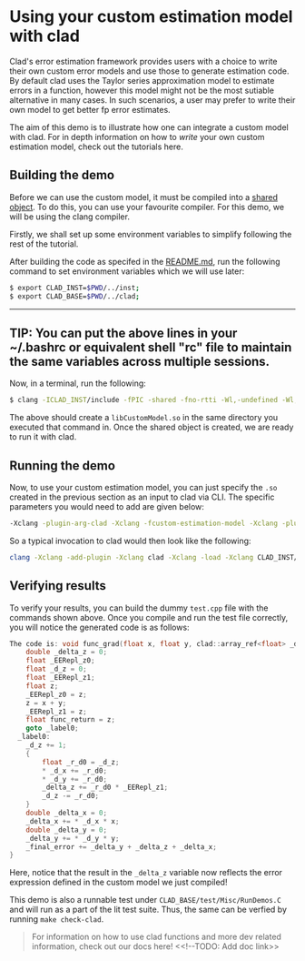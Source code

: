 # Using your custom estimation model with clad 
Clad's error estimation framework provides users with a choice to write their own custom error models and use those to generate estimation code. By default clad uses the Taylor series approximation model to estimate errors in a function, however this model might not be the most sutiable alternative in many cases. In such scenarios, a user may prefer to write their own model to get better fp error estimates. 

The aim of this demo is to illustrate how one can integrate a custom model with clad. For in depth information on how to *write* your own custom estimation model, check out the tutorials here.
 <!--- TODO: Add doc link -->

## Building the demo

Before we can use the custom model, it must be compiled into a [shared object](https://www.thegeekstuff.com/2012/06/linux-shared-libraries/). To do this, you can use your favourite compiler. For this demo, we will be using the clang compiler.

Firstly, we shall set up some environment variables to simplify following the rest of the tutorial.

After building the code as specifed in the [README.md](https://github.com/vgvassilev/clad#how-to-install), run the following command to set environment variables which we will use later:

```bash
$ export CLAD_INST=$PWD/../inst;
$ export CLAD_BASE=$PWD/../clad;
```
---
**TIP:**
You can put the above lines in your ~/.bashrc or equivalent shell "rc" file to maintain the same variables across multiple sessions.
---

Now, in a terminal, run the following:

```bash
$ clang -ICLAD_INST/include -fPIC -shared -fno-rtti -Wl,-undefined -Wl,suppress CLAD_BASE/demos/CustomModel/CustomModel.cpp -o libCustomModel.so
``` 
 The above should create a ```libCustomModel.so``` in the same directory you executed that command in. Once the shared object is created, we are ready to run it with clad.

## Running the demo

Now, to use your custom estimation model, you can just specify the ```.so``` created in the previous section as an input to clad via CLI. The specific parameters you would need to add are given below:

```bash
-Xclang -plugin-arg-clad -Xclang -fcustom-estimation-model -Xclang -plugin-arg-clad -Xclang ./libCustomModel.so
``` 
So a typical invocation to clad would then look like the following:

```bash
clang -Xclang -add-plugin -Xclang clad -Xclang -load -Xclang CLAD_INST/lib/clad.so -ICLAD_INST/include -x c++ -lstdc++ -Xclang -plugin-arg-clad -Xclang -fcustom-estimation-model -Xclang -plugin-arg-clad -Xclang ./libCustomModel.so CLAD_BASE/demos/CustomModel/test.cpp
```
## Verifying results

To verify your results, you can build the dummy ```test.cpp``` file with the commands shown above. Once you compile and run the test file correctly, you will notice the generated code is as follows:

```cpp
The code is: void func_grad(float x, float y, clad::array_ref<float> _d_x, clad::array_ref<float> _d_y, double &_final_error) {
    double _delta_z = 0;
    float _EERepl_z0;
    float _d_z = 0;
    float _EERepl_z1;
    float z;
    _EERepl_z0 = z;
    z = x + y;
    _EERepl_z1 = z;
    float func_return = z;
    goto _label0;
  _label0:
    _d_z += 1;
    {
        float _r_d0 = _d_z;
        * _d_x += _r_d0;
        * _d_y += _r_d0;
        _delta_z += _r_d0 * _EERepl_z1;
        _d_z -= _r_d0;
    }
    double _delta_x = 0;
    _delta_x += * _d_x * x;
    double _delta_y = 0;
    _delta_y += * _d_y * y;
    _final_error += _delta_y + _delta_z + _delta_x;
}
```

Here, notice that the result in the ```_delta_z``` variable  now reflects the error expression defined in the custom model we just compiled!

This demo is also a runnable test under ```CLAD_BASE/test/Misc/RunDemos.C``` and will run as a part of the lit test suite. Thus, the same can be verfied by running ```make check-clad```.

> For information on how to use clad functions and more dev related information, check out our docs here! <<!--TODO: Add doc link>>

